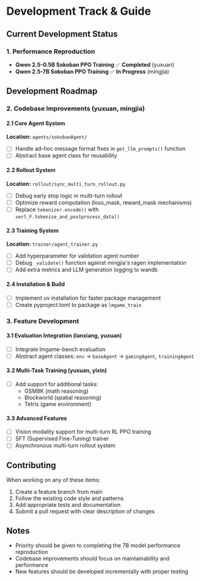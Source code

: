 # Development Track & Guide

## Current Development Status

### 1. Performance Reproduction
- **Qwen 2.5-0.5B Sokoban PPO Training** ✅ **Completed** (yuxuan)
- **Qwen 2.5-7B Sokoban PPO Training** ✅ **In Progress** (mingjia)

## Development Roadmap

### 2. Codebase Improvements (yuxuan, mingjia)

#### 2.1 Core Agent System
**Location:** `agents/sokobanAgent/`
- [ ] Handle ad-hoc message format fixes in `get_llm_prompts()` function
- [ ] Abstract base agent class for reusability

#### 2.2 Rollout System
**Location:** `rollout/sync_multi_turn_rollout.py`
- [ ] Debug early stop logic in multi-turn rollout
- [ ] Optimize reward computation (loss_mask, reward_mask mechanisms)
- [ ] Replace `tokenizer.encode()` with `verl_F.tokenize_and_postprocess_data()`

#### 2.3 Training System
**Location:** `trainer/agent_trainer.py`
- [ ] Add hyperparameter for validation agent number
- [ ] Debug `_validate()` function against mingjia's ragen implementation
- [ ] Add extra metrics and LLM generation logging to wandb

#### 2.4 Installation & Build
- [ ] Implement uv installation for faster package management
- [ ] Create pyproject.toml to package as `lmgame_train`

### 3. Feature Development

#### 3.1 Evaluation Integration (lanxiang, yuxuan)
- [ ] Integrate lmgame-bench evaluation
- [ ] Abstract agent classes: `env` → `baseAgent` → `gamingAgent`, `trainingAgent`

#### 3.2 Multi-Task Training (yuxuan, yixin)
- [ ] Add support for additional tasks:
  - GSM8K (math reasoning)
  - Blockworld (spatial reasoning)
  - Tetris (game environment)

#### 3.3 Advanced Features
- [ ] Vision modality support for multi-turn RL PPO training
- [ ] SFT (Supervised Fine-Tuning) trainer
- [ ] Asynchronous multi-turn rollout system

## Contributing

When working on any of these items:
1. Create a feature branch from main
2. Follow the existing code style and patterns
3. Add appropriate tests and documentation
4. Submit a pull request with clear description of changes

## Notes

- Priority should be given to completing the 7B model performance reproduction
- Codebase improvements should focus on maintainability and performance
- New features should be developed incrementally with proper testing
